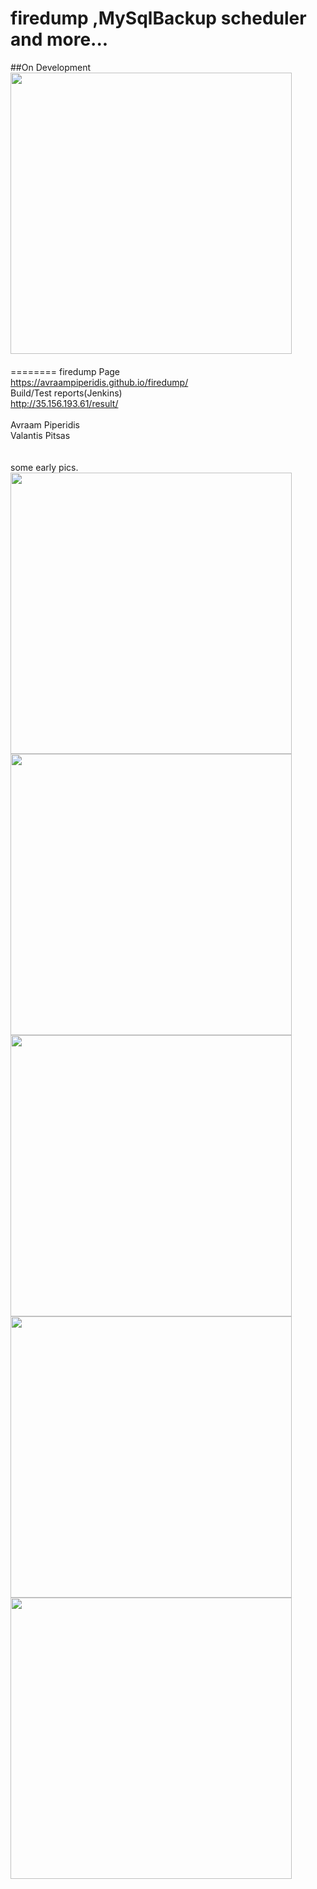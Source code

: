 # firedump ,MySqlBackup scheduler and more...
##On Development
<img src="https://raw.githubusercontent.com/avraampiperidis/firedump/master/Firedump/Firedump/resources/firedump.png" width="450"/>
<br>
#### 
========
firedump Page <br>https://avraampiperidis.github.io/firedump/ <br>
Build/Test reports(Jenkins) <br>http://35.156.193.61/result/<br>
<br>
Avraam Piperidis<br>
Valantis Pitsas<br>
<br>
<br>
some early pics.<br>
<img src="https://github.com/avraampiperidis/firedump/blob/master/icons/pic1.PNG?raw=true" width="450" />
<br>
<img src="https://github.com/avraampiperidis/firedump/blob/master/icons/pic2.PNG?raw=true" width="450" />
<br>
<img src="https://github.com/avraampiperidis/firedump/blob/master/icons/pic5.PNG?raw=true" width="450" />
<br>
<img src="https://github.com/avraampiperidis/firedump/blob/master/icons/pic3.PNG?raw=true" width="450" />
<br>
<img src="https://github.com/avraampiperidis/firedump/blob/master/icons/pic4.PNG?raw=true" width="450" />
